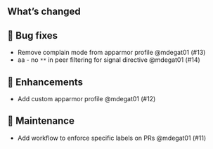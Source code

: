 ## What’s changed
## 🐛 Bug fixes

- Remove complain mode from apparmor profile @mdegat01 (#13)
- aa - no `**` in peer filtering for signal directive @mdegat01 (#14)

## 🚀 Enhancements

- Add custom apparmor profile @mdegat01 (#12)

## 🧰 Maintenance

- Add workflow to enforce specific labels on PRs @mdegat01 (#11)



